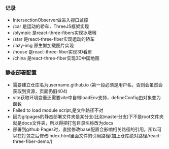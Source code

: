 ### 记录

* IntersectionObserver做进入视口监控
* /car 是运动的轿车，ThreeJS框架实现
* /olympic 是react-three-fibers实现冰墩墩
* /star 是react-three-fiber实现运动的轿车
* /lazy-img 原生懒加载图片实现
* /house 是react-three-fiber实现3D看房
* /china 是react-three-fiber实现3D中国地图

### 静态部署配置

* 需要建立仓库名为username.github.io (第一段必须是用户名，否则会虽然会获取到资源，页面仍旧404)
* vite获取环境变量还需要vite中自带loadEnv支持，defineConfig由对象变为函数
* Failed to load module script,是文件路径不对
* 因为gitpages的静态部署文件夹是某分支(比如master分支)下不是root文件夹就是docs文件夹，所以得把打包目录名称改为docs
* 部署到github Pages时，直接修改base配置会影响相关路径的引用，所以可以在打包之后修改index.html里面文件的引用路径(加上仓库绝对路径/react-three-fiber-demo/)
